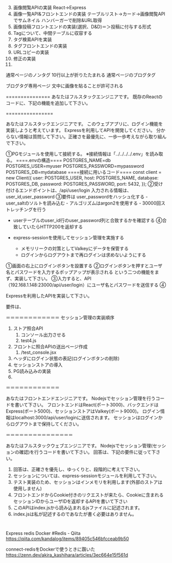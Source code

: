 3. 画像閲覧APIの実装
React→Express
1. 画像一覧API&フロントエンドの実装
テーブルリスト→カード→画像閲覧APIでサムネイル
ハンバーガーで削除&URL取得
1. 画像投稿フロントエンドの実装(選択、D&D)＝＞投稿に付与する形式
2. Tagについて、中間テーブルに収容する
3. タグ検索APIを実装
4.  タグフロントエンドの実装
5.  URLコピーの実装
6.  修正の実装
7.  

通常ページのノンタグ
10行以上が折りたたまれる
通常ページのブログタグ


ブログタグ専用ページ
文中に画像を貼ることが許可される










===============
あなたはフルスタックエンジニアです。
既存のReactのコードに、下記の機能を追加して下さい。

================




あなたはフルスタックエンジニアです。
このウェブアプリに、ログイン機能を実装しようと考えています。
Expressを利用してAPIを開発してください。
分からない情報は質問して下さい。正確さを最優先に、一歩一歩考えながら取り組んで下さい。

①PGモジュールを使用して接続する。
※接続情報は「../../../../.env」を読み取る。
====.envの構造====
POSTGRES_NAME=db
POSTGRES_USER=myuser
POSTGRES_PASSWORD=mypassword
POSTGRES_DB=mydatabase
====接続に用いるコード====
  const client = new Client({
    user: POSTGRES_USER,
    host: POSTGRES_NAME,
    database: POSTGRES_DB,
    password: POSTGRES_PASSWORD,
    port: 5432,
  });
②受け付けるエンドポイントは、/api/user/login
入力される情報は、user_id,user_password
③要件は
user_passwordをハッシュ化する
	- user_saltのソルトを読み込む
	- アルゴリズムはargon2を使用する
	- 30000回ストレッチングを行う
- userテーブルのuser_id行のuser_password列と合致するかを確認する
④合致していたらHTTP200を返却する

- express-sessionを使用してセッション管理を実施する
	- メモリリークの対策としてValkeyにデータを保管する
	- ログインからログアウトまで再ログインは求めないようにする



①画面の右上にログインボタンを設置する
②ログインボタンを押すとユーザ名とパスワードを入力するポップアップが表示される
という二つの機能をまず、実装して下さい。
③入力すると、API（192.168.1.148:23000/api/user/login）にユーザ名とパスワードを送信する
④



Expressを利用したAPIを実装して下さい。

要件は、


＝＝＝＝＝＝＝＝＝＝＝＝
セッション管理の実装順序

1. ストア照合API
   1. コンソール出力させる
   2. test4.js
2. フロントに照合APIの送出ページ作成
   1. /test_console.jsx
3. ヘッダにログイン状態の表記(ログインボタンの削除)
4. セッションストアの導入
5. PG読み込みの実装
6. 
＝＝＝＝＝＝＝＝＝＝＝＝

あなたはフロントエンドエンジニアです。
Nodejsでセッション管理を行うコードを書いて下さい。
フロントエンドはReact(ポート3000)、バックエンドはExpress(ポート5000)、セッションストアはValkey(ポート9000)。
ログイン情報はlocalhost:3000/api/user/loginに送信されます。
セッションはログインからログアウトまで保持してください。

＝＝＝＝＝＝＝＝＝＝＝＝＝＝＝

あなたはフルスタックウェブエンジニアです。
Nodejsでセッション管理(セッションの確認)を行うコードを書いて下さい。
回答は、下記の要件に従って下さい。
1. 回答は、正確さを優先し、ゆっくりと、段階的に考えて下さい。
2. セッションについては、express-sessionモジュールを利用して下さい。
3. テスト実装のため、セッションはインメモリを利用します(外部のストアは使用しません)
4. フロントエンドからCookie付きのリクエストが来たら、Cookieに含まれるセッションIDからユーザIDを返却するAPIを書いて下さい
5. このAPIはindex.jsから読み込まれるjsファイルに記述されます。
6. index.jsは私が記述するのであなたが書く必要はありません。
```
 
```
Express redis Docker #Redis - Qiita
https://qiita.com/kandalog/items/89405c546bfcceab9b50

connect-redisをDockerで使うときに躓いた
https://zenn.dev/akira_kashihara/articles/3ec664e15f561d